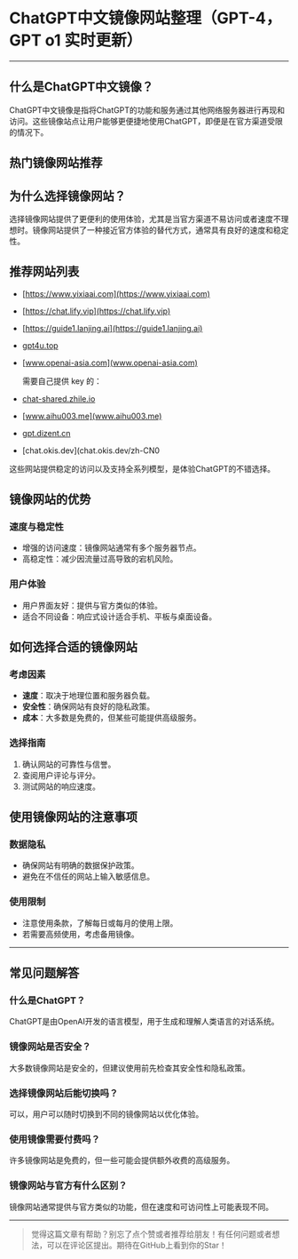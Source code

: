 # ChatGPT中文镜像网站整理（GPT-4，GPT o1 实时更新）

---

## 什么是ChatGPT中文镜像？

ChatGPT中文镜像是指将ChatGPT的功能和服务通过其他网络服务器进行再现和访问。这些镜像站点让用户能够更便捷地使用ChatGPT，即便是在官方渠道受限的情况下。

## **热门镜像网站推荐**

## 为什么选择镜像网站？

选择镜像网站提供了更便利的使用体验，尤其是当官方渠道不易访问或者速度不理想时。镜像网站提供了一种接近官方体验的替代方式，通常具有良好的速度和稳定性。

## 推荐网站列表

- [https://www.yixiaai.com](https://www.yixiaai.com)
- [https://chat.lify.vip](https://chat.lify.vip)
- [https://guide1.lanjing.ai](https://guide1.lanjing.ai)
- [gpt4u.top](gpt4u.top)
- [www.openai-asia.com](www.openai-asia.com)

  需要自己提供 key 的：
- [chat-shared.zhile.io](chat-shared.zhile.io)
- [www.aihu003.me](www.aihu003.me)
- [gpt.dizent.cn](gpt.dizent.cn)
- [chat.okis.dev](chat.okis.dev/zh-CN0

这些网站提供稳定的访问以及支持全系列模型，是体验ChatGPT的不错选择。

## **镜像网站的优势**

### 速度与稳定性

- 增强的访问速度：镜像网站通常有多个服务器节点。
- 高稳定性：减少因流量过高导致的宕机风险。

### 用户体验

- 用户界面友好：提供与官方类似的体验。
- 适合不同设备：响应式设计适合手机、平板与桌面设备。

## **如何选择合适的镜像网站**

### 考虑因素

- **速度**：取决于地理位置和服务器负载。
- **安全性**：确保网站有良好的隐私政策。
- **成本**：大多数是免费的，但某些可能提供高级服务。

### 选择指南

1. 确认网站的可靠性与信誉。
2. 查阅用户评论与评分。
3. 测试网站的响应速度。

## **使用镜像网站的注意事项**

### 数据隐私

- 确保网站有明确的数据保护政策。
- 避免在不信任的网站上输入敏感信息。

### 使用限制

- 注意使用条款，了解每日或每月的使用上限。
- 若需要高频使用，考虑备用镜像。

---

## **常见问题解答**

### 什么是ChatGPT？

ChatGPT是由OpenAI开发的语言模型，用于生成和理解人类语言的对话系统。

### 镜像网站是否安全？

大多数镜像网站是安全的，但建议使用前先检查其安全性和隐私政策。

### 选择镜像网站后能切换吗？

可以，用户可以随时切换到不同的镜像网站以优化体验。

### 使用镜像需要付费吗？

许多镜像网站是免费的，但一些可能会提供额外收费的高级服务。

### 镜像网站与官方有什么区别？

镜像网站通常提供与官方类似的功能，但在速度和可访问性上可能表现不同。

---

> 觉得这篇文章有帮助？别忘了点个赞或者推荐给朋友！有任何问题或者想法，可以在评论区提出。期待在GitHub上看到你的Star！
